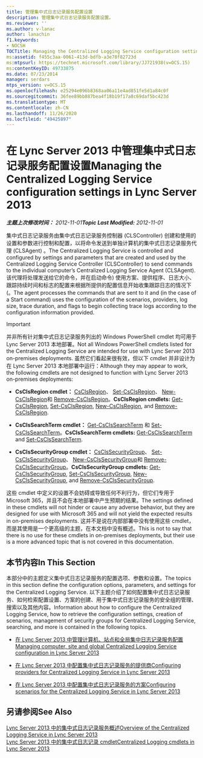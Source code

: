 ```yaml
---
title: 管理集中式日志记录服务配置设置
description: 管理集中式日志记录服务配置设置。
ms.reviewer: ''
ms.author: v-lanac
author: lanachin
f1.keywords:
- NOCSH
TOCTitle: Managing the Centralized Logging Service configuration settings
ms:assetid: f455c3aa-0061-413d-bdfb-a3e78f82723d
ms:mtpsurl: https://technet.microsoft.com/library/JJ721938(v=OCS.15)
ms:contentKeyID: 49733875
ms.date: 07/23/2014
manager: serdars
mtps_version: v=OCS.15
ms.openlocfilehash: e25294e096b8368aa06a11e4ad851fe5d1a84c0f
ms.sourcegitcommit: 36fee89bb887bea4f18b19f17a8c69daf5bc423d
ms.translationtype: MT
ms.contentlocale: zh-CN
ms.lasthandoff: 11/26/2020
ms.locfileid: "49425897"
---
```

# <a name="managing-the-centralized-logging-service-configuration-settings-in-lync-server-2013"></a><span data-ttu-id="16f2f-103">在 Lync Server 2013 中管理集中式日志记录服务配置设置</span><span class="sxs-lookup"><span data-stu-id="16f2f-103">Managing the Centralized Logging Service configuration settings in Lync Server 2013</span></span>

<div data-xmlns="http://www.w3.org/1999/xhtml">

<div class="topic" data-xmlns="http://www.w3.org/1999/xhtml" data-msxsl="urn:schemas-microsoft-com:xslt" data-cs="https://msdn.microsoft.com/">

<div data-asp="https://msdn2.microsoft.com/asp">



</div>

<div id="mainSection">

<div id="mainBody"><span data-ttu-id="16f2f-104">

<span> </span></span><span class="sxs-lookup"><span data-stu-id="16f2f-104">

<span> </span></span></span>

<span data-ttu-id="16f2f-105">_**主题上次修改时间：** 2012-11-01_</span><span class="sxs-lookup"><span data-stu-id="16f2f-105">_**Topic Last Modified:** 2012-11-01_</span></span>

<span data-ttu-id="16f2f-106">集中式日志记录服务由集中式日志记录服务控制器 (CLSController) 创建和使用的设置和参数进行控制和配置，以将命令发送到单独计算机的集中式日志记录服务代理 (CLSAgent) 。</span><span class="sxs-lookup"><span data-stu-id="16f2f-106">The Centralized Logging Service is controlled and configured by settings and parameters that are created and used by the Centralized Logging Service Controller (CLSController) to send commands to the individual computer’s Centralized Logging Service Agent (CLSAgent).</span></span> <span data-ttu-id="16f2f-107">该代理将处理发送给它的命令，并在启动命令) 使用方案、提供程序、日志大小、跟踪持续时间和标志的配置来根据所提供的配置信息开始收集跟踪日志的情况下 (。</span><span class="sxs-lookup"><span data-stu-id="16f2f-107">The agent processes the commands that are sent to it and (in the case of a Start command) uses the configuration of the scenarios, providers, log size, trace duration, and flags to begin collecting trace logs according to the configuration information provided.</span></span>

<div>


> [!IMPORTANT]
> <span data-ttu-id="16f2f-108">并非所有针对集中式日志记录服务列出的 Windows PowerShell cmdlet 均可用于 Lync Server 2013 本地部署。</span><span class="sxs-lookup"><span data-stu-id="16f2f-108">Not all Windows PowerShell cmdlets listed for the Centralized Logging Service are intended for use with Lync Server 2013 on-premises deployments.</span></span> <span data-ttu-id="16f2f-109">虽然它们看起来很有效，但以下 cmdlet 并非设计为在 Lync Server 2013 本地部署中运行：</span><span class="sxs-lookup"><span data-stu-id="16f2f-109">Although they may appear to work, the following cmdlets are not designed to function with Lync Server 2013 on-premises deployments:</span></span> 
> <UL>
> <LI>
> <P><span data-ttu-id="16f2f-110"><STRONG>CsClsRegion cmdlet：</STRONG> <A href="https://technet.microsoft.com/library/JJ204879(v=OCS.15)">CsClsRegion</A>、 <A href="https://technet.microsoft.com/library/JJ204746(v=OCS.15)">Set-CsClsRegion</A>、 <A href="https://technet.microsoft.com/library/JJ204658(v=OCS.15)">New-CsClsRegion</A>和 <A href="https://technet.microsoft.com/library/JJ204971(v=OCS.15)">Remove-CsClsRegion</A>。</span><span class="sxs-lookup"><span data-stu-id="16f2f-110"><STRONG>CsClsRegion cmdlets:</STRONG> <A href="https://technet.microsoft.com/library/JJ204879(v=OCS.15)">Get-CsClsRegion</A>, <A href="https://technet.microsoft.com/library/JJ204746(v=OCS.15)">Set-CsClsRegion</A>, <A href="https://technet.microsoft.com/library/JJ204658(v=OCS.15)">New-CsClsRegion</A>, and <A href="https://technet.microsoft.com/library/JJ204971(v=OCS.15)">Remove-CsClsRegion</A>.</span></span></P>
> <LI>
> <P><span data-ttu-id="16f2f-111"><STRONG>CsClsSearchTerm cmdlet：</STRONG> <A href="https://technet.microsoft.com/library/JJ205061(v=OCS.15)">Get-CsClsSearchTerm</A> 和 <A href="https://technet.microsoft.com/library/JJ204911(v=OCS.15)">Set-CsClsSearchTerm</A>。</span><span class="sxs-lookup"><span data-stu-id="16f2f-111"><STRONG>CsClsSearchTerm cmdlets:</STRONG> <A href="https://technet.microsoft.com/library/JJ205061(v=OCS.15)">Get-CsClsSearchTerm</A> and <A href="https://technet.microsoft.com/library/JJ204911(v=OCS.15)">Set-CsClsSearchTerm</A>.</span></span></P>
> <LI>
> <P><span data-ttu-id="16f2f-112"><STRONG>CsClsSecurityGroup cmdlet：</STRONG> <A href="https://technet.microsoft.com/library/JJ205285(v=OCS.15)">CsClsSecurityGroup</A>、 <A href="https://technet.microsoft.com/library/JJ204700(v=OCS.15)">Set-CsClsSecurityGroup</A>、 <A href="https://technet.microsoft.com/library/JJ205359(v=OCS.15)">New-CsClsSecurityGroup</A>和 <A href="https://technet.microsoft.com/library/JJ204958(v=OCS.15)">Remove-CsClsSecurityGroup</A>。</span><span class="sxs-lookup"><span data-stu-id="16f2f-112"><STRONG>CsClsSecurityGroup cmdlets:</STRONG> <A href="https://technet.microsoft.com/library/JJ205285(v=OCS.15)">Get-CsClsSecurityGroup</A>, <A href="https://technet.microsoft.com/library/JJ204700(v=OCS.15)">Set-CsClsSecurityGroup</A>, <A href="https://technet.microsoft.com/library/JJ205359(v=OCS.15)">New-CsClsSecurityGroup</A>, and <A href="https://technet.microsoft.com/library/JJ204958(v=OCS.15)">Remove-CsClsSecurityGroup</A>.</span></span></P></LI></UL><span data-ttu-id="16f2f-113">这些 cmdlet 中定义的设置不会妨碍或导致任何不利行为，但它们专用于 Microsoft 365，并且不会在本地部署中产生预期的结果。</span><span class="sxs-lookup"><span data-stu-id="16f2f-113">The settings defined in these cmdlets will not hinder or cause any adverse behavior, but they are designed for use with Microsoft 365 and will not yield the expected results in on-premises deployments.</span></span> <span data-ttu-id="16f2f-114">这并不是说在内部部署中没有使用这些 cmdlet，而是其使用是一个更高级的主题，在本文档中没有概述。</span><span class="sxs-lookup"><span data-stu-id="16f2f-114">This is not to say that there is no use for these cmdlets in on-premises deployments, but their use is a more advanced topic that is not covered in this documentation.</span></span>


</div>

<div>

## <a name="in-this-section"></a><span data-ttu-id="16f2f-115">本节内容</span><span class="sxs-lookup"><span data-stu-id="16f2f-115">In This Section</span></span>

<span data-ttu-id="16f2f-116">本部分中的主题定义集中式日志记录服务的配置选项、参数和设置。</span><span class="sxs-lookup"><span data-stu-id="16f2f-116">The topics in this section define the configuration options, parameters, and settings for the Centralized Logging Service.</span></span> <span data-ttu-id="16f2f-117">以下主题介绍了如何配置集中式日志记录服务、如何检索配置设置、方案的创建、用于集中式日志记录服务的安全组的管理、搜索以及其他内容。</span><span class="sxs-lookup"><span data-stu-id="16f2f-117">Information about how to configure the Centralized Logging Service, how to retrieve the configuration settings, creation of scenarios, management of security groups for Centralized Logging Service, searching, and more is contained in the following topics.</span></span>

  - [<span data-ttu-id="16f2f-118">在 Lync Server 2013 中管理计算机、站点和全局集中日志记录服务配置</span><span class="sxs-lookup"><span data-stu-id="16f2f-118">Managing computer, site and global Centralized Logging Service configuration in Lync Server 2013</span></span>](lync-server-2013-managing-computer-site-and-global-centralized-logging-service-configuration.md)

  - [<span data-ttu-id="16f2f-119">在 Lync Server 2013 中配置集中式日志记录服务的提供商</span><span class="sxs-lookup"><span data-stu-id="16f2f-119">Configuring providers for Centralized Logging Service in Lync Server 2013</span></span>](lync-server-2013-configuring-providers-for-centralized-logging-service.md)

  - [<span data-ttu-id="16f2f-120">在 Lync Server 2013 中配置集中式日志记录服务的方案</span><span class="sxs-lookup"><span data-stu-id="16f2f-120">Configuring scenarios for the Centralized Logging Service in Lync Server 2013</span></span>](lync-server-2013-configuring-scenarios-for-the-centralized-logging-service.md)

</div>

<div>

## <a name="see-also"></a><span data-ttu-id="16f2f-121">另请参阅</span><span class="sxs-lookup"><span data-stu-id="16f2f-121">See Also</span></span>


[<span data-ttu-id="16f2f-122">Lync Server 2013 中的集中式日志记录服务概述</span><span class="sxs-lookup"><span data-stu-id="16f2f-122">Overview of the Centralized Logging Service in Lync Server 2013</span></span>](lync-server-2013-overview-of-the-centralized-logging-service.md)  
[<span data-ttu-id="16f2f-123">Lync Server 2013 中的集中式日志记录 cmdlet</span><span class="sxs-lookup"><span data-stu-id="16f2f-123">Centralized Logging cmdlets in Lync Server 2013</span></span>](lync-server-2013-centralized-logging-cmdlets.md)  
  

<span data-ttu-id="16f2f-124"></div>

</div>

<span> </span>

</div>

</div>

</span><span class="sxs-lookup"><span data-stu-id="16f2f-124"></div>

</div>

<span> </span>

</div>

</div>

</span></span></div>

